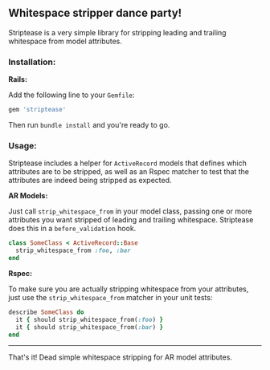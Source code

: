 ## Whitespace stripper dance party!
Striptease is a very simple library for stripping leading and trailing whitespace
from model attributes.

### Installation:

**Rails:**

Add the following line to your `Gemfile`:
```rb
gem 'striptease'
```
Then run `bundle install` and you're ready to go.

### Usage:

Striptease includes a helper for `ActiveRecord` models that defines which attributes
are to be stripped, as well as an Rspec matcher to test that the attributes are indeed
being stripped as expected.

**AR Models:**

Just call `strip_whitespace_from` in your model class, passing one or more attributes
you want stripped of leading and trailing whitespace. Striptease does this in a
`before_validation` hook.

```rb
class SomeClass < ActiveRecord::Base
  strip_whitespace_from :foo, :bar
end
```

**Rspec:**

To make sure you are actually stripping whitespace from your attributes, just
use the `strip_whitespace_from` matcher in your unit tests:

```rb
describe SomeClass do
  it { should strip_whitespace_from(:foo) }
  it { should strip_whitespace_from(:bar) }
end
```

---

That's it! Dead simple whitespace stripping for AR model attributes.
